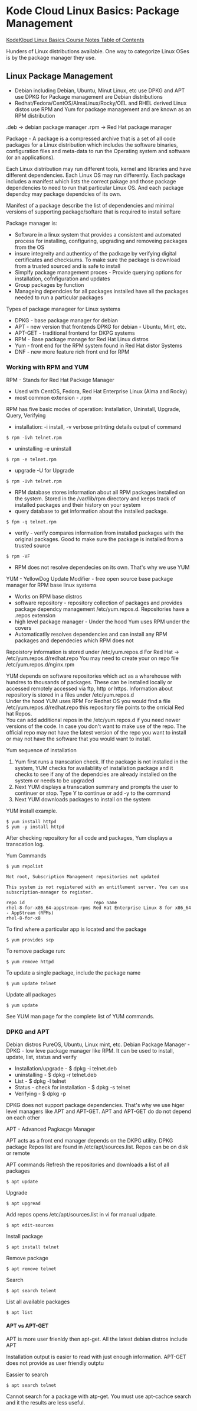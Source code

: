 # Kode Cloud Linux Basics: Package Management

[KodeKloud Linux Basics Course Notes Table of Contents](https://github.com/pslucas0212/LinuxBasics)

Hunders of Linux distributions available.  One way to categorize Linux OSes is by the package manager they use.  

## Linux Package Management
- Debian including Debian, Ubuntu, Minut Linux, etc use DPKG and APT use DPKG for Package management are Debian distributions
- Redhat/Fedora/CentOS/AlmaLinux/Rocky/OEL and RHEL derived Linux distos use RPM and Yum for package management and are known as an RPM distribution       

.deb -> debian package manager
.rpm -> Red Hat package manager

Package - A package is a compressed archive that is a set of all code packages for a Linux distribution which includes the software binaries, configuration files and meta-data to run the Operating system and software (or an applications).

Each Linux distribution may run different tools, kernel and libraries and have different dependencies.  Each Linux OS may run differently.  Each package includes a manifest which lists the correct pakage and those package dependencies to need to run that particular Linux OS.  And each package dependcy may package dependcies of its own.

Manifest of a package describe the list of dependencies and minimal versions of supporting package/softare that is required to install softare

Package manager is:
- Software in a linux system that provides a consistent and automated process for installing, configuring, upgrading and removeing packages from the OS 
- insure integreity and authenticy of the padkage by verifying digital certificates and checksums.  To make sure the package is download from a trusted sourced and is safe to install
- Simplfy package management proces - Provide querying options for installation, cofnfiguration and updates
- Group packages by function
- Manageing dependcies for all packages installed have all the packages needed to run a particular packages

Types of package manageer for Linux systems
- DPKG - base package manager for debian
- APT - new version that frontends DPKG for debian - Ubuntu, Mint, etc.
- APT-GET - traditional frontend for DKPG systems
- RPM - Base package manage for Red Hat Linux distros
- Yum - front end for the RPM system found in Red Hat distor Systems
- DNF - new more feature rich front end for RPM

###  Working with RPM and YUM

RPM - Stands for Red Hat Package Manager
- Used with CentOS, Fedora, Red Hat Enterprise Linux (Alma and Rocky)
- most common extension - .rpm 

RPM has five basic modes of operation: Installation, Uninstall, Upgrade, Query, Verifying

- installation: -i install, -v verbose pritnting details output of command
```
$ rpm -ivh telnet.rpm
```
- uninstalling -e uninstall
```
$ rpm -e telnet.rpm
```
- upgrade -U for Upgrade
```
$ rpm -Uvh telnet.rpm 
```
- RPM database stores information about all RPM packages installed on the system.  Stored in the /var/lib/rpm directory and keeps track of installed packages and their history on your system
- query database to get information about the installed package.  
```
$ fpm -q telnet.rpm
```
- verify - verify compares information from installed packages with the original packages.  Good to make sure the package is installed from a trusted source
```
$ rpm -VF
```
- RPM does not resolve dependecies on its own.  That's why we use YUM

YUM - YellowDog Update Modifier - free open source base package manager for RPM base linux systems
- Works on RPM base distros
- software repository - repository collection of packages and provides package dependcy management /etc/yum.repos.d. Repositories have a .repos extension
- high level package manager - Under the hood Yum uses RPM under the covers
- Automaticatlly resolves dependencies and can install any RPM packages and dependecies which RPM does not

Repoistory information is stored under /etc/yum.repos.d
For Red Hat -> /etc/yum.repos.d/redhat.repo
You may need to create your on repo file /etc/yum.repos.d/nginx.rpm

YUM depends on software repositories which act as a wharehouse with hundres to thousands of packages.  These can be installed locally or accessed remotely accessed via ftp, http or https.  Information about repository is stored in a files under /etc/yum.repos.d   
Under the hood YUM uses RPM
For Redhat OS you would find a file /etc/yum.repos.d/redhat.repo this repository file points to the orricial Red hat Repos.   
You can add additional repos in the /etc/yum.repos.d if you need newer versions of the code.  In case you don't want to make use of the repo.  The official repo may not have the latest version of the repo you want to install or may not have the software that you would want to install.  

Yum sequence of installation
1. Yum first runs a transcation check.  If the package is not installed in the system, YUM checks for availabliity of installation package and it checks to see if any of the dependcies are already installed on the system or needs to be upgraded
2. Next YUM displays a transcation summary and prompts the user to continuer or stop.  Type Y to continue or add -y to the command
3. Next YUM downloads packages to install on the system


YUM install example. 
```
$ yum install httpd
$ yum -y install httpd
```
After checking repository for all code and packages, Yum displays a transcation log.  

Yum Commands
```
$ yum repolist

Not root, Subscription Management repositories not updated

This system is not registered with an entitlement server. You can use subscription-manager to register.

repo id                          repo name
rhel-8-for-x86_64-appstream-rpms Red Hat Enterprise Linux 8 for x86_64 - AppStream (RPMs)
rhel-8-for-x8
```

To find where a particular app is located and the package
```
$ yum provides scp
```
To remove package run:
```
$ yum remove httpd
```
To update a single package, include the package name
```
$ yum update telnet
```
Update all packages
```
$ yum update
```
See YUM man page for the complete list of YUM commands.   



### DPKG and APT

Debian distros PureOS, Ubuntu, Linux mint, etc.
Debian Package Manager - DPKG - low leve package manager like RPM.  It can be used to install, update, list, status and verify 


- Installation/upgrade  - $ dpkg -i telnet.deb
- uninstalling -  $ dpkg -r telnet.deb
- List -  $ dpkg -l telnet
- Status - check for installation - $ dpkg -s telnet
- Verifying -  $ dpkg -p <path to file>
  
 DPKG does not support package dependencies.  That's why we use higer level managers like APT and APT-GET.  APT and APT-GET do do not depend on each other
 
  APT - Advanced Pagkacge Manager
  
  APT acts as a front end manager depends on the DKPG utility.  DPKG package Repos list are found in /etc/apt/sources.list. Repos can be on disk or remote
  
  APT commands
  Refresh the repositories and downloads a list of all packages
  ```
  $ apt update
  ```
  Upgrade
  ```
  $ apt upgread
  ```
  Add repos opens /etc/apt/sources.list in vi for manual udpate.
  ```
  $ apt edit-sources
  ```
  Install package
  ```
  $ apt install telnet
  ```
  Remove package
  ```
  $ apt remove telnet
  ```
  Search 
  ```
  $ apt search telent
  ```
  List all available packages
  ```
  $ apt list
  ```
  
  #### APT vs APT-GET
  APT is more user frienldy then apt-get.  All the latest debian distros include APT
  
  Installation output is easier to read with just enough information.  APT-GET does not provide as user friendly outptu
  
  Eassier to search
  ```
  $ apt search telnet
  ```
 Cannot search for a package with atp-get.  You must use apt-cachce search and it the results are less useful. 
